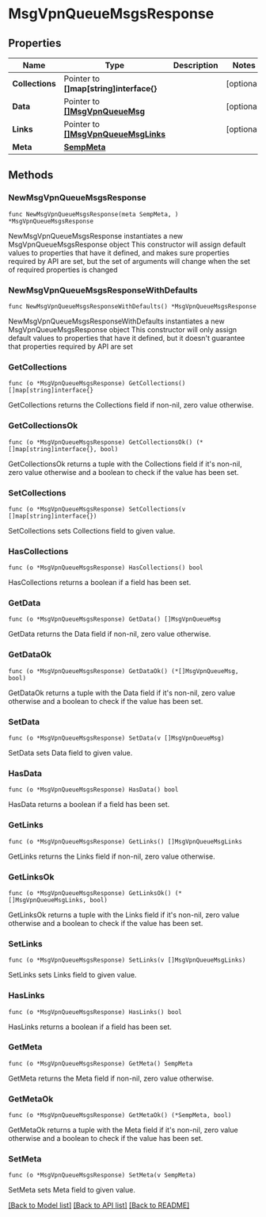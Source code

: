 # MsgVpnQueueMsgsResponse

## Properties

Name | Type | Description | Notes
------------ | ------------- | ------------- | -------------
**Collections** | Pointer to **[]map[string]interface{}** |  | [optional] 
**Data** | Pointer to [**[]MsgVpnQueueMsg**](MsgVpnQueueMsg.md) |  | [optional] 
**Links** | Pointer to [**[]MsgVpnQueueMsgLinks**](MsgVpnQueueMsgLinks.md) |  | [optional] 
**Meta** | [**SempMeta**](SempMeta.md) |  | 

## Methods

### NewMsgVpnQueueMsgsResponse

`func NewMsgVpnQueueMsgsResponse(meta SempMeta, ) *MsgVpnQueueMsgsResponse`

NewMsgVpnQueueMsgsResponse instantiates a new MsgVpnQueueMsgsResponse object
This constructor will assign default values to properties that have it defined,
and makes sure properties required by API are set, but the set of arguments
will change when the set of required properties is changed

### NewMsgVpnQueueMsgsResponseWithDefaults

`func NewMsgVpnQueueMsgsResponseWithDefaults() *MsgVpnQueueMsgsResponse`

NewMsgVpnQueueMsgsResponseWithDefaults instantiates a new MsgVpnQueueMsgsResponse object
This constructor will only assign default values to properties that have it defined,
but it doesn't guarantee that properties required by API are set

### GetCollections

`func (o *MsgVpnQueueMsgsResponse) GetCollections() []map[string]interface{}`

GetCollections returns the Collections field if non-nil, zero value otherwise.

### GetCollectionsOk

`func (o *MsgVpnQueueMsgsResponse) GetCollectionsOk() (*[]map[string]interface{}, bool)`

GetCollectionsOk returns a tuple with the Collections field if it's non-nil, zero value otherwise
and a boolean to check if the value has been set.

### SetCollections

`func (o *MsgVpnQueueMsgsResponse) SetCollections(v []map[string]interface{})`

SetCollections sets Collections field to given value.

### HasCollections

`func (o *MsgVpnQueueMsgsResponse) HasCollections() bool`

HasCollections returns a boolean if a field has been set.

### GetData

`func (o *MsgVpnQueueMsgsResponse) GetData() []MsgVpnQueueMsg`

GetData returns the Data field if non-nil, zero value otherwise.

### GetDataOk

`func (o *MsgVpnQueueMsgsResponse) GetDataOk() (*[]MsgVpnQueueMsg, bool)`

GetDataOk returns a tuple with the Data field if it's non-nil, zero value otherwise
and a boolean to check if the value has been set.

### SetData

`func (o *MsgVpnQueueMsgsResponse) SetData(v []MsgVpnQueueMsg)`

SetData sets Data field to given value.

### HasData

`func (o *MsgVpnQueueMsgsResponse) HasData() bool`

HasData returns a boolean if a field has been set.

### GetLinks

`func (o *MsgVpnQueueMsgsResponse) GetLinks() []MsgVpnQueueMsgLinks`

GetLinks returns the Links field if non-nil, zero value otherwise.

### GetLinksOk

`func (o *MsgVpnQueueMsgsResponse) GetLinksOk() (*[]MsgVpnQueueMsgLinks, bool)`

GetLinksOk returns a tuple with the Links field if it's non-nil, zero value otherwise
and a boolean to check if the value has been set.

### SetLinks

`func (o *MsgVpnQueueMsgsResponse) SetLinks(v []MsgVpnQueueMsgLinks)`

SetLinks sets Links field to given value.

### HasLinks

`func (o *MsgVpnQueueMsgsResponse) HasLinks() bool`

HasLinks returns a boolean if a field has been set.

### GetMeta

`func (o *MsgVpnQueueMsgsResponse) GetMeta() SempMeta`

GetMeta returns the Meta field if non-nil, zero value otherwise.

### GetMetaOk

`func (o *MsgVpnQueueMsgsResponse) GetMetaOk() (*SempMeta, bool)`

GetMetaOk returns a tuple with the Meta field if it's non-nil, zero value otherwise
and a boolean to check if the value has been set.

### SetMeta

`func (o *MsgVpnQueueMsgsResponse) SetMeta(v SempMeta)`

SetMeta sets Meta field to given value.



[[Back to Model list]](../README.md#documentation-for-models) [[Back to API list]](../README.md#documentation-for-api-endpoints) [[Back to README]](../README.md)


